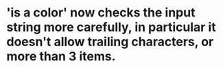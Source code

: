 # 'is a color' now checks the input string more carefully, in particular it doesn't allow trailing characters, or more than 3 items.
